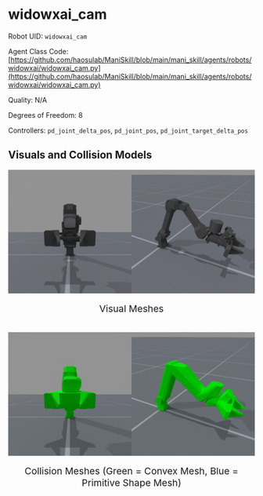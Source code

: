 <!-- THIS IS ALL GENERATED DOCUMENTATION via generate_robot_docs.py. DO NOT MODIFY THIS FILE DIRECTLY. -->

# widowxai_cam

Robot UID: `widowxai_cam`

Agent Class Code: [https://github.com/haosulab/ManiSkill/blob/main/mani_skill/agents/robots/widowxai/widowxai_cam.py](https://github.com/haosulab/ManiSkill/blob/main/mani_skill/agents/robots/widowxai/widowxai_cam.py)

Quality: N/A

Degrees of Freedom: 8

Controllers: `pd_joint_delta_pos`, `pd_joint_pos`, `pd_joint_target_delta_pos`

## Visuals and Collision Models

<div>
    <div style="max-width: 100%; display: flex; justify-content: center;">
        <img src="../../_static/robot_images/widowxai_cam/front_visual.png" style='min-width:min(50%, 100px);max-width:50%;height:auto' alt="widowxai_cam">
        <img src="../../_static/robot_images/widowxai_cam/side_visual.png" style='min-width:min(50%, 100px);max-width:50%;height:auto' alt="widowxai_cam">
    </div>
    <p style="text-align: center; font-size: 1.2rem;">Visual Meshes</p>
    <br/>
    <div style="max-width: 100%; display: flex; justify-content: center;">
        <img src="../../_static/robot_images/widowxai_cam/front_collision.png" style='min-width:min(50%, 100px);max-width:50%;height:auto' alt="widowxai_cam">
        <img src="../../_static/robot_images/widowxai_cam/side_collision.png" style='min-width:min(50%, 100px);max-width:50%;height:auto' alt="widowxai_cam">
    </div>
    <p style="text-align: center; font-size: 1.2rem;">Collision Meshes (Green = Convex Mesh, Blue = Primitive Shape Mesh)</p>
</div>
